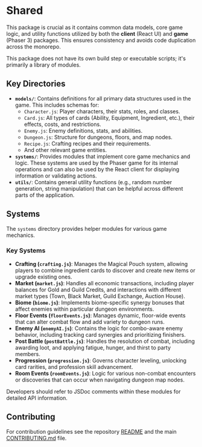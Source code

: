 # Shared

This package is crucial as it contains common data models, core game logic, and utility functions utilized by both the **client** (React UI) and **game** (Phaser 3) packages. This ensures consistency and avoids code duplication across the monorepo.

This package does not have its own build step or executable scripts; it's primarily a library of modules.

## Key Directories

-   **`models/`**: Contains definitions for all primary data structures used in the game. This includes schemas for:
    -   `Character.js`: Player characters, their stats, roles, and classes.
    -   `Card.js`: All types of cards (Ability, Equipment, Ingredient, etc.), their effects, costs, and restrictions.
    -   `Enemy.js`: Enemy definitions, stats, and abilities.
    -   `Dungeon.js`: Structure for dungeons, floors, and map nodes.
    -   `Recipe.js`: Crafting recipes and their requirements.
    -   And other relevant game entities.
-   **`systems/`**: Provides modules that implement core game mechanics and logic. These systems are used by the Phaser game for its internal operations and can also be used by the React client for displaying information or validating actions.
-   **`utils/`**: Contains general utility functions (e.g., random number generation, string manipulation) that can be helpful across different parts of the application.

## Systems

The `systems` directory provides helper modules for various game mechanics.

### Key Systems

-   **Crafting (`crafting.js`)**: Manages the Magical Pouch system, allowing players to combine ingredient cards to discover and create new items or upgrade existing ones.
-   **Market (`market.js`)**: Handles all economic transactions, including player balances for Gold and Guild Credits, and interactions with different market types (Town, Black Market, Guild Exchange, Auction House).
-   **Biome (`biome.js`)**: Implements biome-specific synergy bonuses that affect enemies within particular dungeon environments.
-   **Floor Events (`floorEvents.js`)**: Manages dynamic, floor-wide events that can alter combat flow and add variety to dungeon runs.
-   **Enemy AI (`enemyAI.js`)**: Contains the logic for combo-aware enemy behavior, including tracking card synergies and prioritizing finishers.
-   **Post Battle (`postBattle.js`)**: Handles the resolution of combat, including awarding loot, and applying fatigue, hunger, and thirst to party members.
-   **Progression (`progression.js`)**: Governs character leveling, unlocking card rarities, and profession skill advancement.
-   **Room Events (`roomEvents.js`)**: Logic for various non-combat encounters or discoveries that can occur when navigating dungeon map nodes.

Developers should refer to JSDoc comments within these modules for detailed API information.

## Contributing

For contribution guidelines see the repository [README](../README.md) and the main [CONTRIBUTING.md](../CONTRIBUTING.md) file.

